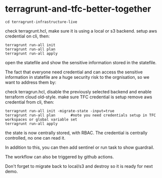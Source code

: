 # terragrunt-and-tfc-better-together

```
cd terragrunt-infrastructure-live
```

check terragrunt.hcl, make sure it is using a local or s3 backend. setup aws credential on cli, then:

```
terragrunt run-all init
terragrunt run-all plan
terragrunt run-all apply
```

open the statefile and show the sensitive information stored in the statefile.

The fact that everyone need credential and can access the sensitive information in statefile are a huge security risk to the orgnisation, so we want to address them by:

check terragrun.hcl, disable the previously selected backend and enable terraform cloud old-style.
make sure TFC credential is setup
remove aws credential from cli, then:

```
terragrunt run-all init -migrate-state -input=true
terragrunt run-all plan       #note you need credentials setup in TFC workspaces or global variable set
terragrunt run-all apply
```

the state is now centrally stored, with RBAC. The credential is centrally controlled, no one can read it.

In addition to this, you can then add sentinel or run task to show guardrail.

The workflow can also be triggered by github actions.

Don't forget to migrate back to local/s3 and destroy so it is ready for next demo.



